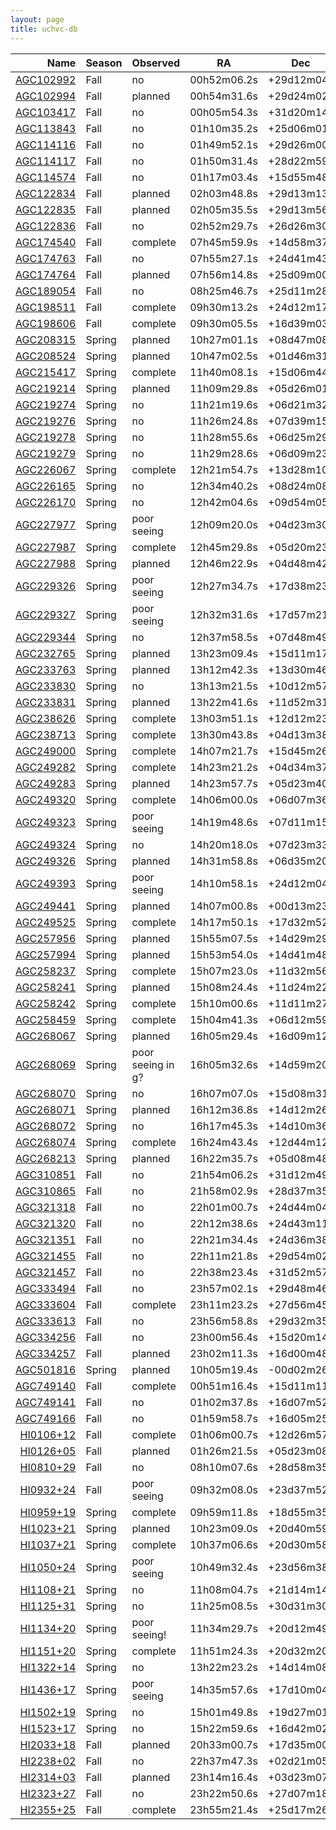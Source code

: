 ```yaml
---
layout: page
title: uchvc-db
--- 
```

|Name|Season|Observed|RA|Dec|
|---:|------|--------|---|---|
|[AGC102992](agc102992)|Fall|<span class="bg-danger">no</span>|00h52m06.2s|+29d12m04s|
|[AGC102994](agc102994)|Fall|<span class="bg-info">planned</span>|00h54m31.6s|+29d24m02s|
|[AGC103417](agc103417)|Fall|<span class="bg-danger">no</span>|00h05m54.3s|+31d20m14s|
|[AGC113843](agc113843)|Fall|<span class="bg-danger">no</span>|01h10m35.2s|+25d06m01s|
|[AGC114116](agc114116)|Fall|<span class="bg-danger">no</span>|01h49m52.1s|+29d26m00s|
|[AGC114117](agc114117)|Fall|<span class="bg-danger">no</span>|01h50m31.4s|+28d22m59s|
|[AGC114574](agc114574)|Fall|<span class="bg-danger">no</span>|01h17m03.4s|+15d55m48s|
|[AGC122834](agc122834)|Fall|<span class="bg-info">planned</span>|02h03m48.8s|+29d13m13s|
|[AGC122835](agc122835)|Fall|<span class="bg-info">planned</span>|02h05m35.5s|+29d13m56s|
|[AGC122836](agc122836)|Fall|<span class="bg-danger">no</span>|02h52m29.7s|+26d26m30s|
|[AGC174540](agc174540)|Fall|<span class="bg-success">complete</span>|07h45m59.9s|+14d58m37s|
|[AGC174763](agc174763)|Fall|<span class="bg-danger">no</span>|07h55m27.1s|+24d41m43s|
|[AGC174764](agc174764)|Fall|<span class="bg-info">planned</span>|07h56m14.8s|+25d09m00s|
|[AGC189054](agc189054)|Fall|<span class="bg-danger">no</span>|08h25m46.7s|+25d11m28s|
|[AGC198511](agc198511)|Fall|<span class="bg-success">complete</span>|09h30m13.2s|+24d12m17s|
|[AGC198606](agc198606)|Fall|<span class="bg-success">complete</span>|09h30m05.5s|+16d39m03s|
|[AGC208315](agc208315)|Spring|<span class="bg-info">planned</span>|10h27m01.1s|+08d47m08s|
|[AGC208524](agc208524)|Spring|<span class="bg-info">planned</span>|10h47m02.5s|+01d46m31s|
|[AGC215417](agc215417)|Spring|<span class="bg-success">complete</span>|11h40m08.1s|+15d06m44s|
|[AGC219214](agc219214)|Spring|<span class="bg-info">planned</span>|11h09m29.8s|+05d26m01s|
|[AGC219274](agc219274)|Spring|<span class="bg-danger">no</span>|11h21m19.6s|+06d21m32s|
|[AGC219276](agc219276)|Spring|<span class="bg-danger">no</span>|11h26m24.8s|+07d39m15s|
|[AGC219278](agc219278)|Spring|<span class="bg-danger">no</span>|11h28m55.6s|+06d25m29s|
|[AGC219279](agc219279)|Spring|<span class="bg-danger">no</span>|11h29m28.6s|+06d09m23s|
|[AGC226067](agc226067)|Spring|<span class="bg-success">complete</span>|12h21m54.7s|+13d28m10s|
|[AGC226165](agc226165)|Spring|<span class="bg-danger">no</span>|12h34m40.2s|+08d24m08s|
|[AGC226170](agc226170)|Spring|<span class="bg-danger">no</span>|12h42m04.6s|+09d54m05s|
|[AGC227977](agc227977)|Spring|<span class="bg-warning">poor seeing</span>|12h09m20.0s|+04d23m30s|
|[AGC227987](agc227987)|Spring|<span class="bg-success">complete</span>|12h45m29.8s|+05d20m23s|
|[AGC227988](agc227988)|Spring|<span class="bg-info">planned</span>|12h46m22.9s|+04d48m42s|
|[AGC229326](agc229326)|Spring|<span class="bg-warning">poor seeing</span>|12h27m34.7s|+17d38m23s|
|[AGC229327](agc229327)|Spring|<span class="bg-warning">poor seeing</span>|12h32m31.6s|+17d57m21s|
|[AGC229344](agc229344)|Spring|<span class="bg-danger">no</span>|12h37m58.5s|+07d48m49s|
|[AGC232765](agc232765)|Spring|<span class="bg-info">planned</span>|13h23m09.4s|+15d11m17s|
|[AGC233763](agc233763)|Spring|<span class="bg-info">planned</span>|13h12m42.3s|+13d30m46s|
|[AGC233830](agc233830)|Spring|<span class="bg-danger">no</span>|13h13m21.5s|+10d12m57s|
|[AGC233831](agc233831)|Spring|<span class="bg-info">planned</span>|13h22m41.6s|+11d52m31s|
|[AGC238626](agc238626)|Spring|<span class="bg-success">complete</span>|13h03m51.1s|+12d12m23s|
|[AGC238713](agc238713)|Spring|<span class="bg-success">complete</span>|13h30m43.8s|+04d13m38s|
|[AGC249000](agc249000)|Spring|<span class="bg-success">complete</span>|14h07m21.7s|+15d45m26s|
|[AGC249282](agc249282)|Spring|<span class="bg-success">complete</span>|14h23m21.2s|+04d34m37s|
|[AGC249283](agc249283)|Spring|<span class="bg-info">planned</span>|14h23m57.7s|+05d23m40s|
|[AGC249320](agc249320)|Spring|<span class="bg-success">complete</span>|14h06m00.0s|+06d07m36s|
|[AGC249323](agc249323)|Spring|<span class="bg-warning">poor seeing</span>|14h19m48.6s|+07d11m15s|
|[AGC249324](agc249324)|Spring|<span class="bg-danger">no</span>|14h20m18.0s|+07d23m33s|
|[AGC249326](agc249326)|Spring|<span class="bg-info">planned</span>|14h31m58.8s|+06d35m20s|
|[AGC249393](agc249393)|Spring|<span class="bg-warning">poor seeing</span>|14h10m58.1s|+24d12m04s|
|[AGC249441](agc249441)|Spring|<span class="bg-info">planned</span>|14h07m00.8s|+00d13m23s|
|[AGC249525](agc249525)|Spring|<span class="bg-success">complete</span>|14h17m50.1s|+17d32m52s|
|[AGC257956](agc257956)|Spring|<span class="bg-info">planned</span>|15h55m07.5s|+14d29m29s|
|[AGC257994](agc257994)|Spring|<span class="bg-info">planned</span>|15h53m54.0s|+14d41m48s|
|[AGC258237](agc258237)|Spring|<span class="bg-success">complete</span>|15h07m23.0s|+11d32m56s|
|[AGC258241](agc258241)|Spring|<span class="bg-info">planned</span>|15h08m24.4s|+11d24m22s|
|[AGC258242](agc258242)|Spring|<span class="bg-success">complete</span>|15h10m00.6s|+11d11m27s|
|[AGC258459](agc258459)|Spring|<span class="bg-success">complete</span>|15h04m41.3s|+06d12m59s|
|[AGC268067](agc268067)|Spring|<span class="bg-info">planned</span>|16h05m29.4s|+16d09m12s|
|[AGC268069](agc268069)|Spring|<span class="bg-warning">poor seeing</span> in g?|16h05m32.6s|+14d59m20s|
|[AGC268070](agc268070)|Spring|<span class="bg-danger">no</span>|16h07m07.0s|+15d08m31s|
|[AGC268071](agc268071)|Spring|<span class="bg-info">planned</span>|16h12m36.8s|+14d12m26s|
|[AGC268072](agc268072)|Spring|<span class="bg-danger">no</span>|16h17m45.3s|+14d10m36s|
|[AGC268074](agc268074)|Spring|<span class="bg-success">complete</span>|16h24m43.4s|+12d44m12s|
|[AGC268213](agc268213)|Spring|<span class="bg-info">planned</span>|16h22m35.7s|+05d08m48s|
|[AGC310851](agc310851)|Fall|<span class="bg-danger">no</span>|21h54m06.2s|+31d12m49s|
|[AGC310865](agc310865)|Fall|<span class="bg-danger">no</span>|21h58m02.9s|+28d37m35s|
|[AGC321318](agc321318)|Fall|<span class="bg-danger">no</span>|22h01m00.7s|+24d44m04s|
|[AGC321320](agc321320)|Fall|<span class="bg-danger">no</span>|22h12m38.6s|+24d43m11s|
|[AGC321351](agc321351)|Fall|<span class="bg-danger">no</span>|22h21m34.4s|+24d36m38s|
|[AGC321455](agc321455)|Fall|<span class="bg-danger">no</span>|22h11m21.8s|+29d54m02s|
|[AGC321457](agc321457)|Fall|<span class="bg-danger">no</span>|22h38m23.4s|+31d52m57s|
|[AGC333494](agc333494)|Fall|<span class="bg-danger">no</span>|23h57m02.1s|+29d48m46s|
|[AGC333604](agc333604)|Fall|<span class="bg-success">complete</span>|23h11m23.2s|+27d56m45s|
|[AGC333613](agc333613)|Fall|<span class="bg-danger">no</span>|23h56m58.8s|+29d32m35s|
|[AGC334256](agc334256)|Fall|<span class="bg-danger">no</span>|23h00m56.4s|+15d20m14s|
|[AGC334257](agc334257)|Fall|<span class="bg-info">planned</span>|23h02m11.3s|+16d00m48s|
|[AGC501816](agc501816)|Spring|<span class="bg-info">planned</span>|10h05m19.4s|-00d02m26s|
|[AGC749140](agc749140)|Fall|<span class="bg-success">complete</span>|00h51m16.4s|+15d11m11s|
|[AGC749141](agc749141)|Fall|<span class="bg-danger">no</span>|01h02m37.8s|+16d07m52s|
|[AGC749166](agc749166)|Fall|<span class="bg-danger">no</span>|01h59m58.7s|+16d05m25s|
|[HI0106+12](hi0106+12)|Fall|<span class="bg-success">complete</span>|01h06m00.7s|+12d26m57s|
|[HI0126+05](hi0126+05)|Fall|<span class="bg-info">planned</span>|01h26m21.5s|+05d23m08s|
|[HI0810+29](hi0810+29)|Fall|<span class="bg-danger">no</span>|08h10m07.6s|+28d58m35s|
|[HI0932+24](hi0932+24)|Fall|<span class="bg-warning">poor seeing</span>|09h32m08.0s|+23d37m52s|
|[HI0959+19](hi0959+19)|Spring|<span class="bg-success">complete</span>|09h59m11.8s|+18d55m35s|
|[HI1023+21](hi1023+21)|Spring|<span class="bg-info">planned</span>|10h23m09.0s|+20d40m59s|
|[HI1037+21](hi1037+21)|Spring|<span class="bg-success">complete</span>|10h37m06.6s|+20d30m58s|
|[HI1050+24](hi1050+24)|Spring|<span class="bg-warning">poor seeing</span>|10h49m32.4s|+23d56m38s|
|[HI1108+21](hi1108+21)|Spring|<span class="bg-danger">no</span>|11h08m04.7s|+21d14m14s|
|[HI1125+31](hi1125+31)|Spring|<span class="bg-danger">no</span>|11h25m08.5s|+30d31m30s|
|[HI1134+20](hi1134+20)|Spring|<span class="bg-warning">poor seeing</span>!|11h34m29.7s|+20d12m49s|
|[HI1151+20](hi1151+20)|Spring|<span class="bg-success">complete</span>|11h51m24.3s|+20d32m20s|
|[HI1322+14](hi1322+14)|Spring|<span class="bg-danger">no</span>|13h22m23.2s|+14d14m08s|
|[HI1436+17](hi1436+17)|Spring|<span class="bg-warning">poor seeing</span>|14h35m57.6s|+17d10m04s|
|[HI1502+19](hi1502+19)|Spring|<span class="bg-danger">no</span>|15h01m49.8s|+19d27m01s|
|[HI1523+17](hi1523+17)|Spring|<span class="bg-danger">no</span>|15h22m59.6s|+16d42m02s|
|[HI2033+18](hi2033+18)|Fall|<span class="bg-info">planned</span>|20h33m00.7s|+17d35m00s|
|[HI2238+02](hi2238+02)|Fall|<span class="bg-danger">no</span>|22h37m47.3s|+02d21m05s|
|[HI2314+03](hi2314+03)|Fall|<span class="bg-info">planned</span>|23h14m16.4s|+03d23m07s|
|[HI2323+27](hi2323+27)|Fall|<span class="bg-danger">no</span>|23h22m50.6s|+27d07m18s|
|[HI2355+25](hi2355+25)|Fall|<span class="bg-success">complete</span>|23h55m21.4s|+25d17m26s|
